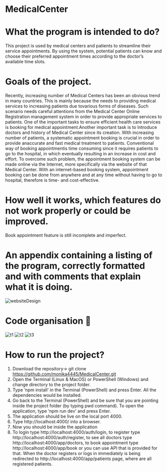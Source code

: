 # MedicalCenter

# What the program is intended to do?
This project is used by medical centers and patients to streamline their service appointments. By using the system, potential patients can know and choose their preferred appointment times according to the doctor’s available time slots. 

# Goals of the project. 
Recently, increasing number of Medical Centers has been an obvious trend in many countries. This is mainly because the needs to providing medical services to increasing patients due tovarious   forms   of   diseases.   Such   scenario   needs   careful   attentions   from   the Medical Center Online Registration management system in order to provide appropriate services to patients. One of the important tasks to ensure efficient health care services is booking for medical appointment.Another important task is to Introduce doctors and history of Medical Center since its creation․ With increasing number of patients, a  systematic   appointment  booking   is  crucial in order to provide anaccurate and fast medical treatment to patients. Conventional way of booking appointmentis  time  consuming  since  it  requires  patients  to  go  to  the  hospital,  in  which  eventually resulting in an increase in cost and effort. To overcome such problem, the appointment booking system can be made   online via the Internet, more specifically via the website of that Medical Center.  With an internet-based  booking system, appointment booking can be done from anywhere and at any time without having to go to hospital, therefore is time- and cost-effective. 

# How well it works, which features do not work properly or could be improved.
Book appointment feature is still incomplete and imperfect.

# An appendix containing a listing of the program, correctly formatted and with comments that explain what it is doing.  
![websiteDesign](https://user-images.githubusercontent.com/86877899/182404856-4bb23d4d-7bb8-4653-8340-788433b90cf7.jpg)
# Code organisation 📂

![t1](https://user-images.githubusercontent.com/86877899/182565508-67de4290-e5d8-49ff-b659-4dcacb58a201.jpg)
![t2](https://user-images.githubusercontent.com/86877899/182565562-a0d8620a-57cc-46b8-93e7-b63878c6d714.jpg)
![t3](https://user-images.githubusercontent.com/86877899/182565606-9b67095d-d557-49cd-82ae-7ee4224fbac9.jpg)


# How to run the project?

1. Download the repository-> git clone https://github.com/monika4445/MedicalCenter.git
2. Open the Terminal (Linux & MacOS) or PowerShell (Windows) and change directory to the project folder.
3. Type ‘npm install’ in the Terminal (PowerShell) and press Enter. All the dependencies would be installed.
4. Go back to the Terminal (PowerShell) and be sure that you are pointing inside the project folder (by typing pwd command). To open the application, type ‘npm run dev’ and press Enter.
5. The application should be live on the local port 4000.
6. Type http://localhost:4000/ into a browser.
7. Now you should be inside the application
8. To login type http://localhost:4000/auth/login, to register type http://localhost:4000/auth/register, to see all doctors type http://localhost:4000/app/doctors, to book appointment type http://localhost:4000/app/book or you can use API that is provided for that. When the doctor registers or logs in immediately is being redirected to http://localhost:4000/app/patients page, where are all registered patients.

